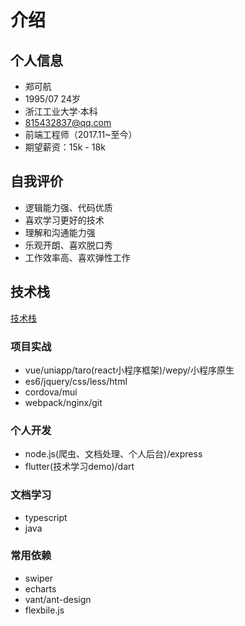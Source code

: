 # 介绍

## 个人信息
* 郑可航
* 1995/07 24岁
* 浙江工业大学·本科
* 815432837@qq.com
* 前端工程师（2017.11~至今）
* 期望薪资：15k - 18k

## 自我评价

* 逻辑能力强、代码优质
* 喜欢学习更好的技术
* 理解和沟通能力强
* 乐观开朗、喜欢脱口秀
* 工作效率高、喜欢弹性工作

## 技术栈
[技术栈](../images/mine/tools.jpg)
### 项目实战
* vue/uniapp/taro(react小程序框架)/wepy/小程序原生
* es6/jquery/css/less/html
* cordova/mui
* webpack/nginx/git

### 个人开发
* node.js(爬虫、文档处理、个人后台)/express
* flutter(技术学习demo)/dart

### 文档学习
* typescript
* java

### 常用依赖
* swiper
* echarts
* vant/ant-design
* flexbile.js